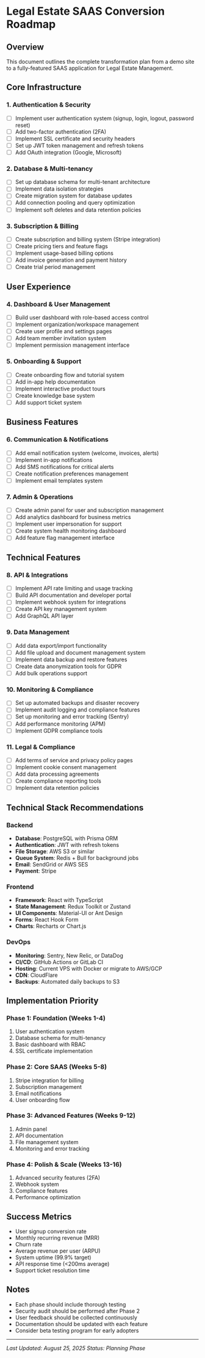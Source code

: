 # Legal Estate SAAS Conversion Roadmap

## Overview
This document outlines the complete transformation plan from a demo site to a fully-featured SAAS application for Legal Estate Management.

## Core Infrastructure

### 1. Authentication & Security
- [ ] Implement user authentication system (signup, login, logout, password reset)
- [ ] Add two-factor authentication (2FA)
- [ ] Implement SSL certificate and security headers
- [ ] Set up JWT token management and refresh tokens
- [ ] Add OAuth integration (Google, Microsoft)

### 2. Database & Multi-tenancy
- [ ] Set up database schema for multi-tenant architecture
- [ ] Implement data isolation strategies
- [ ] Create migration system for database updates
- [ ] Add connection pooling and query optimization
- [ ] Implement soft deletes and data retention policies

### 3. Subscription & Billing
- [ ] Create subscription and billing system (Stripe integration)
- [ ] Create pricing tiers and feature flags
- [ ] Implement usage-based billing options
- [ ] Add invoice generation and payment history
- [ ] Create trial period management

## User Experience

### 4. Dashboard & User Management
- [ ] Build user dashboard with role-based access control
- [ ] Implement organization/workspace management
- [ ] Create user profile and settings pages
- [ ] Add team member invitation system
- [ ] Implement permission management interface

### 5. Onboarding & Support
- [ ] Create onboarding flow and tutorial system
- [ ] Add in-app help documentation
- [ ] Implement interactive product tours
- [ ] Create knowledge base system
- [ ] Add support ticket system

## Business Features

### 6. Communication & Notifications
- [ ] Add email notification system (welcome, invoices, alerts)
- [ ] Implement in-app notifications
- [ ] Add SMS notifications for critical alerts
- [ ] Create notification preferences management
- [ ] Implement email templates system

### 7. Admin & Operations
- [ ] Create admin panel for user and subscription management
- [ ] Add analytics dashboard for business metrics
- [ ] Implement user impersonation for support
- [ ] Create system health monitoring dashboard
- [ ] Add feature flag management interface

## Technical Features

### 8. API & Integrations
- [ ] Implement API rate limiting and usage tracking
- [ ] Build API documentation and developer portal
- [ ] Implement webhook system for integrations
- [ ] Create API key management system
- [ ] Add GraphQL API layer

### 9. Data Management
- [ ] Add data export/import functionality
- [ ] Add file upload and document management system
- [ ] Implement data backup and restore features
- [ ] Create data anonymization tools for GDPR
- [ ] Add bulk operations support

### 10. Monitoring & Compliance
- [ ] Set up automated backups and disaster recovery
- [ ] Implement audit logging and compliance features
- [ ] Set up monitoring and error tracking (Sentry)
- [ ] Add performance monitoring (APM)
- [ ] Implement GDPR compliance tools

### 11. Legal & Compliance
- [ ] Add terms of service and privacy policy pages
- [ ] Implement cookie consent management
- [ ] Add data processing agreements
- [ ] Create compliance reporting tools
- [ ] Implement data retention policies

## Technical Stack Recommendations

### Backend
- **Database**: PostgreSQL with Prisma ORM
- **Authentication**: JWT with refresh tokens
- **File Storage**: AWS S3 or similar
- **Queue System**: Redis + Bull for background jobs
- **Email**: SendGrid or AWS SES
- **Payment**: Stripe

### Frontend
- **Framework**: React with TypeScript
- **State Management**: Redux Toolkit or Zustand
- **UI Components**: Material-UI or Ant Design
- **Forms**: React Hook Form
- **Charts**: Recharts or Chart.js

### DevOps
- **Monitoring**: Sentry, New Relic, or DataDog
- **CI/CD**: GitHub Actions or GitLab CI
- **Hosting**: Current VPS with Docker or migrate to AWS/GCP
- **CDN**: CloudFlare
- **Backups**: Automated daily backups to S3

## Implementation Priority

### Phase 1: Foundation (Weeks 1-4)
1. User authentication system
2. Database schema for multi-tenancy
3. Basic dashboard with RBAC
4. SSL certificate implementation

### Phase 2: Core SAAS (Weeks 5-8)
1. Stripe integration for billing
2. Subscription management
3. Email notifications
4. User onboarding flow

### Phase 3: Advanced Features (Weeks 9-12)
1. Admin panel
2. API documentation
3. File management system
4. Monitoring and error tracking

### Phase 4: Polish & Scale (Weeks 13-16)
1. Advanced security features (2FA)
2. Webhook system
3. Compliance features
4. Performance optimization

## Success Metrics
- User signup conversion rate
- Monthly recurring revenue (MRR)
- Churn rate
- Average revenue per user (ARPU)
- System uptime (99.9% target)
- API response time (<200ms average)
- Support ticket resolution time

## Notes
- Each phase should include thorough testing
- Security audit should be performed after Phase 2
- User feedback should be collected continuously
- Documentation should be updated with each feature
- Consider beta testing program for early adopters

---
*Last Updated: August 25, 2025*
*Status: Planning Phase*